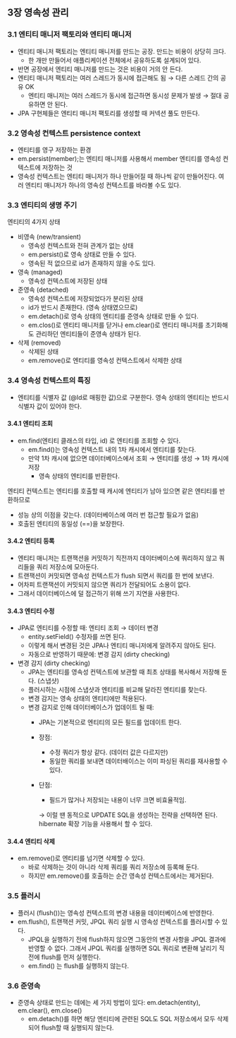 ## 3장 영속성 관리

### 3.1 엔티티 매니저 팩토리와 엔티티 매니저

- 엔티티 매니저 팩토리는 엔티티 매니저를 만드는 공장. 만드는 비용이 상당히 크다.
    - 한 개만 만들어서 애플리케이션 전체에서 공유하도록 설계되어 있다.
- 반면 공장에서 엔티티 매니저를 만드는  것은 비용이 거의 안 든다.
- 엔티티 매니저 팩토리는 여러 스레드가 동시에 접근해도 됨 → 다른 스레드 간의 공유 OK
    - 엔티티 매니저는 여러 스레드가 동시에 접근하면 동시성 문제가 발생 → 절대 공유하면 안 된다.
- JPA 구현체들은 엔티티 매니저 팩토리를 생성할 때 커넥션 풀도 만든다.

### 3.2 영속성 컨텍스트 persistence context

- 엔티티를 영구 저장하는 환경
- em.persist(member);는 엔티티 매니저를 사용해서 member 엔티티를 영속성 컨텍스트에 저장하는 것
- 영속성 컨텍스트는 엔티티 매니저가 하나 만들어질 때 하나씩 같이 만들어진다. 여러 엔티티 매니저가 하나의 영속성 컨텍스트를 바라볼 수도 있다.

### 3.3 엔티티의 생명 주기

엔티티의 4가지 상태 

- 비영속 (new/transient)
    - 영속성 컨텍스트와 전혀 관계가 없는 상태
    - em.persist()로 영속 상태로 만들 수 있다.
    - 영속된 적 없으므로 id가 존재하지 않을 수도 있다.
- 영속 (managed)
    - 영속성 컨텍스트에 저장된 상태
- 준영속 (detached)
    - 영속성 컨텍스트에 저장되었다가 분리된 상태
    - id가 반드시 존재한다. (영속 상태였으므로)
    - em.detach()로 영속 상태의 엔티티를 준영속 상태로 만들 수 있다.
    - em.clos()로 엔티티 매니저를 닫거나 em.clear()로 엔티티 매니저를 초기화해도 관리하던 엔티티들이 준영속 상태가 된다.
- 삭제 (removed)
    - 삭제된 상태
    - em.remove()로 엔티티를 영속성 컨텍스트에서 삭제한 상태
    

### 3.4 영속성 컨텍스트의 특징
- 엔티티를 식별자 값 (@Id로 매핑한 값)으로 구분한다. 영속 상태의 엔티티는 반드시 식별자 값이 있어야 한다.

#### 3.4.1 엔티티 조회
- em.find(엔티티 클래스의 타입, id) 로 엔티티를 조회할 수 있다.
    - em.find()는 영속성 컨텍스트 내의 1차 캐시에서 엔티티를 찾는다.
    - 만약 1차 캐시에 없으면 데이터베이스에서 조회 → 엔티티를 생성 → 1차 캐시에 저장
        - 영속 상태의 엔티티를 반환한다.

엔티티 컨텍스트는 엔티티를 호출할 때 캐시에 엔티티가 남아 있으면 같은 엔티티를 반환하므로

- 성능 상의 이점을 갖는다. (데이터베이스에 여러 번 접근할 필요가 없음)
- 호출된 엔티티의 동일성 (==)을 보장한다.

#### 3.4.2 엔티티 등록
- 엔티티 매니저는 트랜잭션을 커밋하기 직전까지 데이터베이스에 쿼리하지 않고 쿼리들을 쿼리 저장소에 모아둔다.
- 트랜잭션이 커밋되면 영속성 컨텍스트가 flush 되면서 쿼리를 한 번에 보낸다.
- 어차피 트랜잭션이 커밋되지 않으면 쿼리가 전달되어도 소용이 없다.
- 그래서 데이터베이스에 덜 접근하기 위해 쓰기 지연을 사용한다.

#### 3.4.3 엔티티 수정
- JPA로 엔티티를 수정할 때: 엔티티 조회 → 데이터 변경
    - entity.setField() 수정자를 쓰면 된다.
    - 이렇게 해서 변경된 것은 JPA나 엔티티 매니저에게 알려주지 않아도 된다.
    - 자동으로 반영하기 때문에: 변경 감지 (dirty checking)
- 변경 감지 (dirty checking)
    - JPA는 엔티티를 영속성 컨텍스트에 보관할 때 최초 상태를 복사해서 저장해 둔다. (스냅샷)
    - 플러시하는 시점에 스냅샷과 엔티티를 비교해 달라진 엔티티를 찾는다.
    - 변경 감지는 영속 상태의 엔티티에만 적용된다.
    - 변경 감지로 인해 데이터베이스가 업데이트 될 때:
        - JPA는 기본적으로 엔티티의 모든 필드를 업데이트 한다.
        - 장점:
            - 수정 쿼리가 항상 같다. (데이터 값은 다르지만)
            - 동일한 쿼리를 보내면 데이터배이스는 이미 파싱된 쿼리를 재사용할 수 있다.
        - 단점:
            - 필드가 많거나 저장되는 내용이 너무 크면 비효율적임.
            
            → 이럴 땐 동적으로 UPDATE SQL을 생성하는 전략을 선택하면 된다. hibernate 확장 기능을 사용해서 할 수 있다.
            

#### 3.4.4 엔티티 삭제 

- em.remove()로 엔티티를 넘기면 삭제할 수 있다.
    - 바로 삭제하는 것이 아니라 삭제 쿼리를 쿼리 저장소에 등록해 둔다.
    - 하지만 em.remove()를 호출하는 순간 영속성 컨텍스트에서는 제거된다.

### 3.5 플러시

- 플러시 (flush())는 영속성 컨텍스트의 변경 내용을 데이터베이스에 반영한다.
- em.flush(), 트랜잭션 커밋, JPQL 쿼리 실행 시 영속성 컨텍스트를 플러시할 수 있다.
    - JPQL을 실행하기 전에 flush하지 않으면 그동안의 변경 사항을 JPQL 결과에 반영할 수 없다. 그래서 JPQL 쿼리를 실행하면 SQL 쿼리로 변환해 날리기 직전에 flush를 먼저 실행한다.
    - em.find() 는 flush를 실행하지 않는다.

### 3.6 준영속

- 준영속 상태로 만드는 데에는 세 가지 방법이 있다: em.detach(entity), em.clear(), em.close()
    - em.detach()를 하면 해당 엔티티에 관련된 SQL도 SQL 저장소에서 모두 삭제되어 flush할 때 실행되지 않는다.
